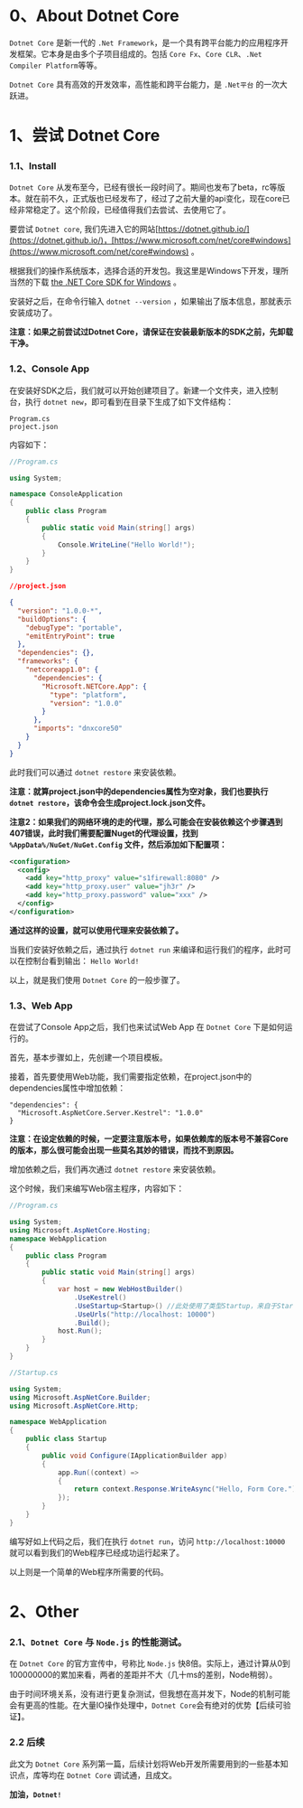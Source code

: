 # 0、About Dotnet Core

``Dotnet Core`` 是新一代的 ``.Net Framework``，是一个具有跨平台能力的应用程序开发框架。它本身是由多个子项目组成的。包括 ``Core Fx``、``Core CLR``、``.Net Compiler Platform``等等。

``Dotnet Core`` 具有高效的开发效率，高性能和跨平台能力，是 ``.Net平台`` 的一次大跃进。

# 1、尝试 Dotnet Core

### 1.1、Install

``Dotnet Core`` 从发布至今，已经有很长一段时间了。期间也发布了beta，rc等版本。就在前不久，正式版也已经发布了，经过了之前大量的api变化，现在core已经非常稳定了。这个阶段，已经值得我们去尝试、去使用它了。

要尝试 ``Dotnet core``, 我们先进入它的网站[https://dotnet.github.io/](https://dotnet.github.io/)，[https://www.microsoft.com/net/core#windows](https://www.microsoft.com/net/core#windows) 。

根据我们的操作系统版本，选择合适的开发包。我这里是Windows下开发，理所当然的下载 [the .NET Core SDK for Windows](https://go.microsoft.com/fwlink/?LinkID=809122) 。

安装好之后，在命令行输入 ``dotnet --version`` ，如果输出了版本信息，那就表示安装成功了。

**注意：如果之前尝试过Dotnet Core，请保证在安装最新版本的SDK之前，先卸载干净。**

### 1.2、Console App

在安装好SDK之后，我们就可以开始创建项目了。新建一个文件夹，进入控制台，执行 ``dotnet new``，即可看到在目录下生成了如下文件结构：

```
Program.cs
project.json
```

内容如下：

```csharp
//Program.cs

using System;

namespace ConsoleApplication
{
    public class Program
    {
        public static void Main(string[] args)
        {
            Console.WriteLine("Hello World!");
        }
    }
}

```

```json
//project.json

{
  "version": "1.0.0-*",
  "buildOptions": {
    "debugType": "portable",
    "emitEntryPoint": true
  },
  "dependencies": {},
  "frameworks": {
    "netcoreapp1.0": {
      "dependencies": {
        "Microsoft.NETCore.App": {
          "type": "platform",
          "version": "1.0.0"
        }
      },
      "imports": "dnxcore50"
    }
  }
}

```

此时我们可以通过 ``dotnet restore`` 来安装依赖。

**注意：就算project.json中的dependencies属性为空对象，我们也要执行 ``dotnet restore``，该命令会生成project.lock.json文件。**

**注意2：如果我们的网络环境的走的代理，那么可能会在安装依赖这个步骤遇到407错误，此时我们需要配置Nuget的代理设置，找到 ``%AppData%/NuGet/NuGet.Config`` 文件，然后添加如下配置项：**

```xml
<configuration>
  <config>
    <add key="http_proxy" value="s1firewall:8080" />
    <add key="http_proxy.user" value="jh3r" />
    <add key="http_proxy.password" value="xxx" />
  </config>
</configuration>
```

**通过这样的设置，就可以使用代理来安装依赖了。**

当我们安装好依赖之后，通过执行 ``dotnet run`` 来编译和运行我们的程序，此时可以在控制台看到输出： ``Hello World!``

以上，就是我们使用 ``Dotnet Core`` 的一般步骤了。

### 1.3、Web App

在尝试了Console App之后，我们也来试试Web App 在 ``Dotnet Core`` 下是如何运行的。

首先，基本步骤如上，先创建一个项目模板。

接着，首先要使用Web功能，我们需要指定依赖，在project.json中的dependencies属性中增加依赖：

```
"dependencies": {
  "Microsoft.AspNetCore.Server.Kestrel": "1.0.0"
}
```

**注意：在设定依赖的时候，一定要注意版本号，如果依赖库的版本号不兼容Core的版本，那么很可能会出现一些莫名其妙的错误，而找不到原因。**

增加依赖之后，我们再次通过 ``dotnet restore`` 来安装依赖。

这个时候，我们来编写Web宿主程序，内容如下：

```csharp
//Program.cs

using System;
using Microsoft.AspNetCore.Hosting;
namespace WebApplication
{
    public class Program
    {
        public static void Main(string[] args)
        {
            var host = new WebHostBuilder()
                .UseKestrel()
                .UseStartup<Startup>() //此处使用了类型Startup，来自于Startup.cs
                .UseUrls("http://localhost: 10000")
                .Build();
            host.Run();
        }
    }
}
```

```csharp
//Startup.cs

using System;
using Microsoft.AspNetCore.Builder;
using Microsoft.AspNetCore.Http;

namespace WebApplication
{
    public class Startup
    {
        public void Configure(IApplicationBuilder app)
        {
            app.Run((context) => 
            {
                return context.Response.WriteAsync("Hello, Form Core.");
            });
        }
    }
}
```

编写好如上代码之后，我们在执行 ``dotnet run``，访问 ``http://localhost:10000`` 就可以看到我们的Web程序已经成功运行起来了。

以上则是一个简单的Web程序所需要的代码。

# 2、Other

### 2.1、``Dotnet Core`` 与 ``Node.js`` 的性能测试。

在 ``Dotnet Core`` 的官方宣传中，号称比 ``Node.js`` 快8倍。实际上，通过计算从0到100000000的累加来看，两者的差距并不大（几十ms的差别，Node稍弱）。

由于时间环境关系，没有进行更复杂测试，但我想在高并发下，Node的机制可能会有更高的性能。在大量IO操作处理中，``Dotnet Core``会有绝对的优势【后续可验证】。

### 2.2 后续

此文为 ``Dotnet Core`` 系列第一篇，后续计划将Web开发所需要用到的一些基本知识点，库等均在 ``Dotnet Core`` 调试通，且成文。

**加油，``Dotnet!``**




